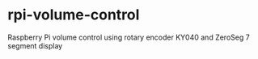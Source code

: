 # rpi-volume-control
Raspberry Pi volume control using rotary encoder KY040 and ZeroSeg 7 segment display

